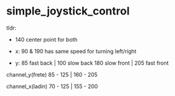 # simple_joystick_control

tldr: 
- 140 center point for both
- x:	90 & 190 has same speed for turning left/right

- y:	85  fast back | 100 slow back
			180 slow front | 205 fast front


channel_y(frete)
85 - 125 | 160 - 205

channel_x(ladin)
70 - 125 | 155 - 200
